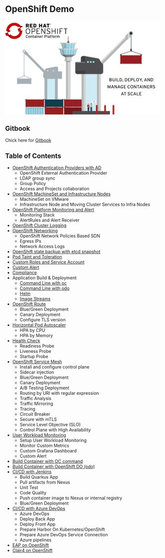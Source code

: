 # OpenShift Demo

![](images/OpenShiftContainerPlatform.png)

## Gitbook
Chick here for [Gitbook](https://rhthsa.github.io/openshift-demo/)

## Table of Contents
- [OpenShift Authentication Providers with AD](infrastructure-authentication-providers.md)
  - OpenShift External Authentication Provider
  - LDAP group sync
  - Group Policy
  - Access and Projects collaboration
- [OpenShift MachineSet and Infrastructure Nodes](infrastructure-infra-nodes.md)
  - MachineSet on VMware
  - Infrastructure Node and Moving Cluster Services to Infra Nodes
- [OpenShift Platform Monitoring and Alert](infrastructure-monitoring-alerts.md)
  - Monitoring Stack
  - AlertRules and Alert Receiver
- [OpenShift Cluster Logging](infrastructure-cluster-logging.md)
- [OpenShift Networking](infrastructure-networking.md)
  - OpenShift Network Policies Based SDN
  - Egress IPs
  - Network Access Logs
- [OpenShift state backup with etcd snapshot](infrastructure-backup-etcd.md)
- [Pod Taint and Toleration](infrastructure-taint-and-toleration.md)
- [Custom Roles and Service Account](custom-roles.md)
- [Custom Alert](custom-alert.md)
- [Compliance](compliance-operator.md)
- Application Build & Deployment
  - [Command Line with oc](build-with-oc.md)
  - [Command Line with odo](build-with-odo.md)
  - [Helm](helm.md) 
  - [Image Streams](imagestreams.md)
- [OpenShift Route](openshift-route.md)
  - Blue/Green Deployment
  - Canary Deployment
  - Configure TLS version
- [Horizontal Pod Autoscaler](hpa.md)
  - HPA by CPU
  - HPA by Memory
- [Health Check](health.md)
  - Readiness Probe
  - Liveness Probe
  - Startup Probe
- [OpenShift Service Mesh](openshift-service-mesh.md)
  - Install and configure control plane
  - Sidecar injection
  - Blue/Green Deployment
  - Canary Deployment
  - A/B Testing Deployment
  - Routing by URI with regular expression
  - Traffic Analysis
  - Traffic Mirroring
  - Tracing
  - Circuit Breaker
  - Secure with mTLS
  - Service Level Objective (SLO)
  - Control Plane with High Availability
- [User Workload Monitoring](application-metrics.md)
  - Setup User Workload Monitoring
  - Monitor Custom Metrics
  - Custom Grafana Dashboard
  - Custom Alert
- [Build Container with OC command](build-with-oc.md)
- [Build Container with OpenShift DO (odo)](build-with-odo.md)
- [CI/CD with Jenkins](ci-cd-with-jenkins.md)
  - Build Quarkus App
  - Pull artifacts from Nexus
  - Unit Test
  - Code Quality
  - Push container image to Nexus or internal registry
  - Blue/Green Deployment
- [CI/CD with Azure DevOps](ci-cd.md)
  - Azure DevOps
  - Deploy Back App
  - Deploy Front App
  - Prepare Harbor On Kubernetes/OpenShift
  - Prepare Azure DevOps Service Connection
  - Azure pipelines
- [EAP on OpenShift](eap-on-ocp.md)
- [Clair4 on OpenShift](clair4-on-ocp.md)
